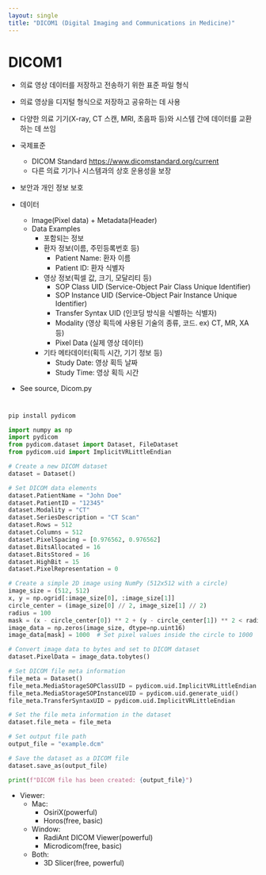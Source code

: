 ```yaml
---
layout: single
title: "DICOM1 (Digital Imaging and Communications in Medicine)"
---
```


# DICOM1
- 의료 영상 데이터를 저장하고 전송하기 위한 표준 파일 형식
- 의료 영상을 디지털 형식으로 저장하고 공유하는 데 사용
- 다양한 의료 기기(X-ray, CT 스캔, MRI, 초음파 등)와 시스템 간에 데이터를 교환하는 데 쓰임
- 국제표준
    - DICOM Standard https://www.dicomstandard.org/current
    - 다른 의료 기기나 시스템과의 상호 운용성을 보장
- 보안과 개인 정보 보호
- 데이터
    - Image(Pixel data) + Metadata(Header)
    - Data Examples
        - 포함되는 정보
        - 환자 정보(이름, 주민등록번호 등)
            - Patient Name: 환자 이름
            - Patient ID: 환자 식별자
        - 영상 정보(픽셀 값, 크기, 모달리티 등)
            - SOP Class UID (Service-Object Pair Class Unique Identifier)
            - SOP Instance UID (Service-Object Pair Instance Unique Identifier)
            - Transfer Syntax UID (인코딩 방식을 식별하는 식별자)
            - Modality (영상 획득에 사용된 기술의 종류, 코드. ex) CT, MR, XA 등)
            - Pixel Data (실제 영상 데이터)
        - 기타 메타데이터(획득 시간, 기기 정보 등)
            - Study Date: 영상 획득 날짜
            - Study Time: 영상 획득 시간

- See source, Dicom.py
#
```bash
pip install pydicom
```
```py
import numpy as np
import pydicom
from pydicom.dataset import Dataset, FileDataset
from pydicom.uid import ImplicitVRLittleEndian

# Create a new DICOM dataset
dataset = Dataset()

# Set DICOM data elements
dataset.PatientName = "John Doe"
dataset.PatientID = "12345"
dataset.Modality = "CT"
dataset.SeriesDescription = "CT Scan"
dataset.Rows = 512
dataset.Columns = 512
dataset.PixelSpacing = [0.976562, 0.976562]
dataset.BitsAllocated = 16
dataset.BitsStored = 16
dataset.HighBit = 15
dataset.PixelRepresentation = 0

# Create a simple 2D image using NumPy (512x512 with a circle)
image_size = (512, 512)
x, y = np.ogrid[:image_size[0], :image_size[1]]
circle_center = (image_size[0] // 2, image_size[1] // 2)
radius = 100
mask = (x - circle_center[0]) ** 2 + (y - circle_center[1]) ** 2 < radius ** 2
image_data = np.zeros(image_size, dtype=np.uint16)
image_data[mask] = 1000  # Set pixel values inside the circle to 1000

# Convert image data to bytes and set to DICOM dataset
dataset.PixelData = image_data.tobytes()

# Set DICOM file meta information
file_meta = Dataset()
file_meta.MediaStorageSOPClassUID = pydicom.uid.ImplicitVRLittleEndian
file_meta.MediaStorageSOPInstanceUID = pydicom.uid.generate_uid()
file_meta.TransferSyntaxUID = pydicom.uid.ImplicitVRLittleEndian

# Set the file meta information in the dataset
dataset.file_meta = file_meta

# Set output file path
output_file = "example.dcm"

# Save the dataset as a DICOM file
dataset.save_as(output_file)

print(f"DICOM file has been created: {output_file}")
```
- Viewer: 
    - Mac: 
        - OsiriX(powerful)
        - Horos(free, basic)
    - Window: 
        - RadiAnt DICOM Viewer(powerful)
        - Microdicom(free, basic) 
    - Both: 
        - 3D Slicer(free, powerful)
